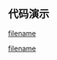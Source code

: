 <h2>代码演示</h2>

<div class="container-demo-main">

<div class="container-demo-left">

[filename](../../src/demo-requirejs.html ':include :type=code  :fragment=htmldemo')

</div>

<div class="container-demo-right">

[filename](../../src/demo-requirejs.html ':include width=375 height=667')

</div>